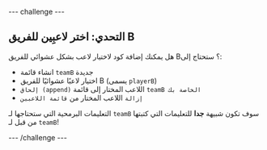 \--- challenge \---

## التحدي: اختر لاعبِين للفريق B

هل يمكنك إضافة كود لاختيار لاعب بشكل عشوائي للفريق B؟ ستحتاج إلى:

+ انشاء قائمة `teamB` جديدة
+ اختيار لاعبًا عشوائيًا للفريق B (يسمى ` playerB `)
+ ` إلحاق (append) ` اللاعب المختار إلى قائمة ` teamB الخاصة بك `
+ ` إزالة ` اللاعب المختار من `قائمة اللاعبين`

التعليمات البرمحية التي ستحتاجها لـ `teamB` سوف تكون شبيهة **جدا** للتعليمات التي كتبتها من قبل لـ `teamB`!

\--- /challenge \---